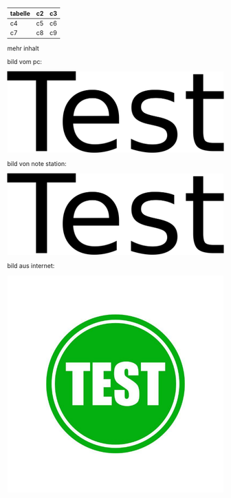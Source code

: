 | tabelle | c2  | c3  |
|---------|-----|-----|
| c4      | c5  | c6  |
| c7      | c8  | c9  |

mehr inhalt

bild vom pc:

![/photo/test.png](file_560bed22f1d9e1521c9edac88c99c2e0.png)

bild von note station:

![/photo/test.png](file_560bed22f1d9e1521c9edac88c99c2e0.png)

bild aus internet:

![test.jpg](file_be3d2bbb77ee9f71810c767739e96cce.jpg)
